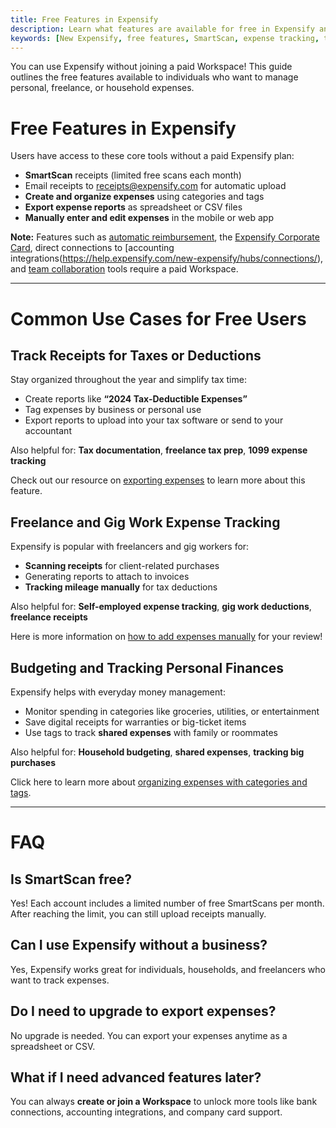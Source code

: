 ```yaml
---
title: Free Features in Expensify
description: Learn what features are available for free in Expensify and how individuals can use them for tax tracking, budgeting, and freelance expense management.
keywords: [New Expensify, free features, SmartScan, expense tracking, tax deductions, budgeting, freelance receipts, personal finance, CSV export, gig worker tools]
---
```


<div id="new-expensify" markdown="1">

You can use Expensify without joining a paid Workspace! This guide outlines the free features available to individuals who want to manage personal, freelance, or household expenses.

# Free Features in Expensify

Users have access to these core tools without a paid Expensify plan:

- **SmartScan** receipts (limited free scans each month)
- Email receipts to [receipts@expensify.com](mailto:receipts@expensify.com) for automatic upload
- **Create and organize expenses** using categories and tags
- **Export expense reports** as spreadsheet or CSV files
- **Manually enter and edit expenses** in the mobile or web app

**Note:** Features such as [automatic reimbursement](https://help.expensify.com/articles/new-expensify/expenses-and-payments/Connect-a-Business-Bank-Account), the [Expensify Corporate Card](https://use.expensify.com/company-credit-card), direct connections to [accounting integrations(https://help.expensify.com/new-expensify/hubs/connections/), and [team collaboration](https://help.expensify.com/new-expensify/hubs/chat/) tools require a paid Workspace.

---

# Common Use Cases for Free Users

## Track Receipts for Taxes or Deductions

Stay organized throughout the year and simplify tax time:
- Create reports like **“2024 Tax-Deductible Expenses”**
- Tag expenses by business or personal use
- Export reports to upload into your tax software or send to your accountant

Also helpful for: **Tax documentation**, **freelance tax prep**, **1099 expense tracking**

Check out our resource on [exporting expenses](https://help.expensify.com/articles/new-expensify/expenses-and-payments/Search-and-Download-Expenses) to learn more about this feature. 

## Freelance and Gig Work Expense Tracking

Expensify is popular with freelancers and gig workers for:
- **Scanning receipts** for client-related purchases
- Generating reports to attach to invoices
- **Tracking mileage manually** for tax deductions

Also helpful for: **Self-employed expense tracking**, **gig work deductions**, **freelance receipts**

Here is more information on [how to add expenses manually](https://help.expensify.com/articles/new-expensify/expenses-and-payments/Create-an-expense) for your review! 

## Budgeting and Tracking Personal Finances

Expensify helps with everyday money management:
- Monitor spending in categories like groceries, utilities, or entertainment
- Save digital receipts for warranties or big-ticket items
- Use tags to track **shared expenses** with family or roommates

Also helpful for: **Household budgeting**, **shared expenses**, **tracking big purchases**

Click here to learn more about [organizing expenses with categories and tags](https://help.expensify.com/articles/new-expensify/workspaces/Create-expense-categories).

---

# FAQ

## Is SmartScan free?

Yes! Each account includes a limited number of free SmartScans per month. After reaching the limit, you can still upload receipts manually.

## Can I use Expensify without a business?

Yes, Expensify works great for individuals, households, and freelancers who want to track expenses.

## Do I need to upgrade to export expenses?

No upgrade is needed. You can export your expenses anytime as a spreadsheet or CSV.

## What if I need advanced features later?

You can always **create or join a Workspace** to unlock more tools like bank connections, accounting integrations, and company card support.

</div>
